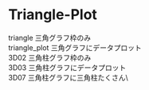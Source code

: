 # Triangle-Plot
triangle  三角グラフ枠のみ\
triangle_plot  三角グラフにデータプロット\
3D02  三角柱グラフ枠のみ\
3D03  三角柱グラフにデータプロット\
3D07  三角柱グラフに三角柱たくさん\
